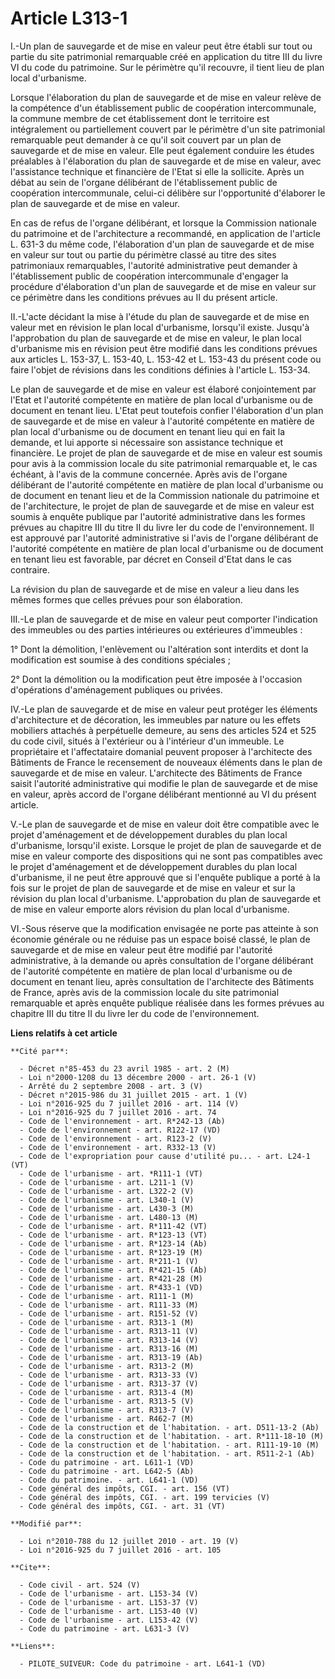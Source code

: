 # Article L313-1

I.-Un plan de sauvegarde et de mise en valeur peut être établi sur tout ou partie du site patrimonial remarquable créé en
application du titre III du livre VI du code du patrimoine. Sur le périmètre qu'il recouvre, il tient lieu de plan local
d'urbanisme. 

Lorsque l'élaboration du plan de sauvegarde et de mise en valeur relève de la compétence d'un établissement public de
coopération intercommunale, la commune membre de cet établissement dont le territoire est intégralement ou partiellement
couvert par le périmètre d'un site patrimonial remarquable peut demander à ce qu'il soit couvert par un plan de sauvegarde et
de mise en valeur. Elle peut également conduire les études préalables à l'élaboration du plan de sauvegarde et de mise en
valeur, avec l'assistance technique et financière de l'Etat si elle la sollicite. Après un débat au sein de l'organe
délibérant de l'établissement public de coopération intercommunale, celui-ci délibère sur l'opportunité d'élaborer le plan de
sauvegarde et de mise en valeur. 

En cas de refus de l'organe délibérant, et lorsque la Commission nationale du patrimoine et de l'architecture a recommandé,
en application de l'article L. 631-3 du même code, l'élaboration d'un plan de sauvegarde et de mise en valeur sur tout ou
partie du périmètre classé au titre des sites patrimoniaux remarquables, l'autorité administrative peut demander à
l'établissement public de coopération intercommunale d'engager la procédure d'élaboration d'un plan de sauvegarde et de mise
en valeur sur ce périmètre dans les conditions prévues au II du présent article. 

II.-L'acte décidant la mise à l'étude du plan de sauvegarde et de mise en valeur met en révision le plan local d'urbanisme,
lorsqu'il existe. Jusqu'à l'approbation du plan de sauvegarde et de mise en valeur, le plan local d'urbanisme mis en révision
peut être modifié dans les conditions prévues aux articles L. 153-37, L. 153-40, L. 153-42 et L. 153-43 du présent code ou
faire l'objet de révisions dans les conditions définies à l'article L. 153-34. 

Le plan de sauvegarde et de mise en valeur est élaboré conjointement par l'Etat et l'autorité compétente en matière de plan
local d'urbanisme ou de document en tenant lieu. L'Etat peut toutefois confier l'élaboration d'un plan de sauvegarde et de
mise en valeur à l'autorité compétente en matière de plan local d'urbanisme ou de document en tenant lieu qui en fait la
demande, et lui apporte si nécessaire son assistance technique et financière. Le projet de plan de sauvegarde et de mise en
valeur est soumis pour avis à la commission locale du site patrimonial remarquable et, le cas échéant, à l'avis de la commune
concernée. Après avis de l'organe délibérant de l'autorité compétente en matière de plan local d'urbanisme ou de document en
tenant lieu et de la Commission nationale du patrimoine et de l'architecture, le projet de plan de sauvegarde et de mise en
valeur est soumis à enquête publique par l'autorité administrative dans les formes prévues au chapitre III du titre II du
livre Ier du code de l'environnement. Il est approuvé par l'autorité administrative si l'avis de l'organe délibérant de
l'autorité compétente en matière de plan local d'urbanisme ou de document en tenant lieu est favorable, par décret en Conseil
d'Etat dans le cas contraire. 

La révision du plan de sauvegarde et de mise en valeur a lieu dans les mêmes formes que celles prévues pour son élaboration. 

III.-Le plan de sauvegarde et de mise en valeur peut comporter l'indication des immeubles ou des parties intérieures ou
extérieures d'immeubles : 

1° Dont la démolition, l'enlèvement ou l'altération sont interdits et dont la modification est soumise à des conditions
spéciales ; 

2° Dont la démolition ou la modification peut être imposée à l'occasion d'opérations d'aménagement publiques ou privées. 

IV.-Le plan de sauvegarde et de mise en valeur peut protéger les éléments d'architecture et de décoration, les immeubles par
nature ou les effets mobiliers attachés à perpétuelle demeure, au sens des articles 524 et 525 du code civil, situés à
l'extérieur ou à l'intérieur d'un immeuble. Le propriétaire et l'affectataire domanial peuvent proposer à l'architecte des
Bâtiments de France le recensement de nouveaux éléments dans le plan de sauvegarde et de mise en valeur. L'architecte des
Bâtiments de France saisit l'autorité administrative qui modifie le plan de sauvegarde et de mise en valeur, après accord de
l'organe délibérant mentionné au VI du présent article. 

V.-Le plan de sauvegarde et de mise en valeur doit être compatible avec le projet d'aménagement et de développement durables
du plan local d'urbanisme, lorsqu'il existe. Lorsque le projet de plan de sauvegarde et de mise en valeur comporte des
dispositions qui ne sont pas compatibles avec le projet d'aménagement et de développement durables du plan local d'urbanisme,
il ne peut être approuvé que si l'enquête publique a porté à la fois sur le projet de plan de sauvegarde et de mise en valeur
et sur la révision du plan local d'urbanisme. L'approbation du plan de sauvegarde et de mise en valeur emporte alors révision
du plan local d'urbanisme. 

VI.-Sous réserve que la modification envisagée ne porte pas atteinte à son économie générale ou ne réduise pas un espace
boisé classé, le plan de sauvegarde et de mise en valeur peut être modifié par l'autorité administrative, à la demande ou
après consultation de l'organe délibérant de l'autorité compétente en matière de plan local d'urbanisme ou de document en
tenant lieu, après consultation de l'architecte des Bâtiments de France, après avis de la commission locale du site
patrimonial remarquable et après enquête publique réalisée dans les formes prévues au chapitre III du titre II du livre Ier
du code de l'environnement.

**Liens relatifs à cet article**

	**Cité par**:

	  - Décret n°85-453 du 23 avril 1985 - art. 2 (M)
	  - Loi n°2000-1208 du 13 décembre 2000 - art. 26-1 (V)
	  - Arrêté du 2 septembre 2008 - art. 3 (V)
	  - Décret n°2015-986 du 31 juillet 2015 - art. 1 (V)
	  - Loi n°2016-925 du 7 juillet 2016 - art. 114 (V)
	  - Loi n°2016-925 du 7 juillet 2016 - art. 74
	  - Code de l'environnement - art. R*242-13 (Ab)
	  - Code de l'environnement - art. R122-17 (VD)
	  - Code de l'environnement - art. R123-2 (V)
	  - Code de l'environnement - art. R332-13 (V)
	  - Code de l'expropriation pour cause d'utilité pu... - art. L24-1 (VT)
	  - Code de l'urbanisme - art. *R111-1 (VT)
	  - Code de l'urbanisme - art. L211-1 (V)
	  - Code de l'urbanisme - art. L322-2 (V)
	  - Code de l'urbanisme - art. L340-1 (V)
	  - Code de l'urbanisme - art. L430-3 (M)
	  - Code de l'urbanisme - art. L480-13 (M)
	  - Code de l'urbanisme - art. R*111-42 (VT)
	  - Code de l'urbanisme - art. R*123-13 (VT)
	  - Code de l'urbanisme - art. R*123-14 (Ab)
	  - Code de l'urbanisme - art. R*123-19 (M)
	  - Code de l'urbanisme - art. R*211-1 (V)
	  - Code de l'urbanisme - art. R*421-15 (Ab)
	  - Code de l'urbanisme - art. R*421-28 (M)
	  - Code de l'urbanisme - art. R*433-1 (VD)
	  - Code de l'urbanisme - art. R111-1 (M)
	  - Code de l'urbanisme - art. R111-33 (M)
	  - Code de l'urbanisme - art. R151-52 (V)
	  - Code de l'urbanisme - art. R313-1 (M)
	  - Code de l'urbanisme - art. R313-11 (V)
	  - Code de l'urbanisme - art. R313-14 (V)
	  - Code de l'urbanisme - art. R313-16 (M)
	  - Code de l'urbanisme - art. R313-19 (Ab)
	  - Code de l'urbanisme - art. R313-2 (M)
	  - Code de l'urbanisme - art. R313-33 (V)
	  - Code de l'urbanisme - art. R313-37 (V)
	  - Code de l'urbanisme - art. R313-4 (M)
	  - Code de l'urbanisme - art. R313-5 (V)
	  - Code de l'urbanisme - art. R313-7 (V)
	  - Code de l'urbanisme - art. R462-7 (M)
	  - Code de la construction et de l'habitation. - art. D511-13-2 (Ab)
	  - Code de la construction et de l'habitation. - art. R*111-18-10 (M)
	  - Code de la construction et de l'habitation. - art. R111-19-10 (M)
	  - Code de la construction et de l'habitation. - art. R511-2-1 (Ab)
	  - Code du patrimoine - art. L611-1 (VD)
	  - Code du patrimoine - art. L642-5 (Ab)
	  - Code du patrimoine. - art. L641-1 (VD)
	  - Code général des impôts, CGI. - art. 156 (VT)
	  - Code général des impôts, CGI. - art. 199 tervicies (V)
	  - Code général des impôts, CGI. - art. 31 (VT)

	**Modifié par**:

	  - Loi n°2010-788 du 12 juillet 2010 - art. 19 (V)
	  - Loi n°2016-925 du 7 juillet 2016 - art. 105

	**Cite**:

	  - Code civil - art. 524 (V)
	  - Code de l'urbanisme - art. L153-34 (V)
	  - Code de l'urbanisme - art. L153-37 (V)
	  - Code de l'urbanisme - art. L153-40 (V)
	  - Code de l'urbanisme - art. L153-42 (V)
	  - Code du patrimoine - art. L631-3 (V)

	**Liens**:

	  - PILOTE_SUIVEUR: Code du patrimoine - art. L641-1 (VD)
